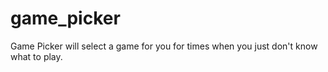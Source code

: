 # game_picker
Game Picker will select a game for you for times when you just don't know what to play.
